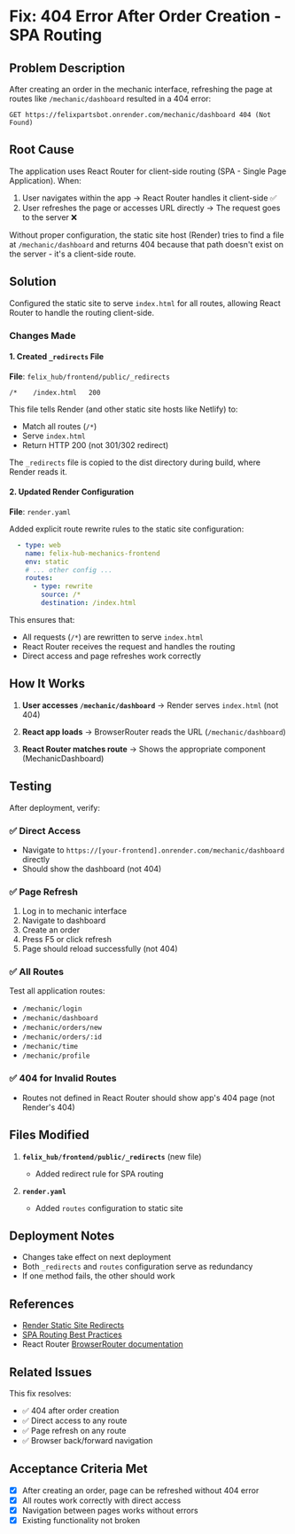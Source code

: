 # Fix: 404 Error After Order Creation - SPA Routing

## Problem Description

After creating an order in the mechanic interface, refreshing the page at routes like `/mechanic/dashboard` resulted in a 404 error:

```
GET https://felixpartsbot.onrender.com/mechanic/dashboard 404 (Not Found)
```

## Root Cause

The application uses React Router for client-side routing (SPA - Single Page Application). When:
1. User navigates within the app → React Router handles it client-side ✅
2. User refreshes the page or accesses URL directly → The request goes to the server ❌

Without proper configuration, the static site host (Render) tries to find a file at `/mechanic/dashboard` and returns 404 because that path doesn't exist on the server - it's a client-side route.

## Solution

Configured the static site to serve `index.html` for all routes, allowing React Router to handle the routing client-side.

### Changes Made

#### 1. Created `_redirects` File

**File**: `felix_hub/frontend/public/_redirects`

```
/*    /index.html   200
```

This file tells Render (and other static site hosts like Netlify) to:
- Match all routes (`/*`)
- Serve `index.html` 
- Return HTTP 200 (not 301/302 redirect)

The `_redirects` file is copied to the dist directory during build, where Render reads it.

#### 2. Updated Render Configuration

**File**: `render.yaml`

Added explicit route rewrite rules to the static site configuration:

```yaml
  - type: web
    name: felix-hub-mechanics-frontend
    env: static
    # ... other config ...
    routes:
      - type: rewrite
        source: /*
        destination: /index.html
```

This ensures that:
- All requests (`/*`) are rewritten to serve `index.html`
- React Router receives the request and handles the routing
- Direct access and page refreshes work correctly

## How It Works

1. **User accesses `/mechanic/dashboard`**
   → Render serves `index.html` (not 404)
   
2. **React app loads**
   → BrowserRouter reads the URL (`/mechanic/dashboard`)
   
3. **React Router matches route**
   → Shows the appropriate component (MechanicDashboard)

## Testing

After deployment, verify:

### ✅ Direct Access
- Navigate to `https://[your-frontend].onrender.com/mechanic/dashboard` directly
- Should show the dashboard (not 404)

### ✅ Page Refresh
1. Log in to mechanic interface
2. Navigate to dashboard
3. Create an order
4. Press F5 or click refresh
5. Page should reload successfully (not 404)

### ✅ All Routes
Test all application routes:
- `/mechanic/login`
- `/mechanic/dashboard`
- `/mechanic/orders/new`
- `/mechanic/orders/:id`
- `/mechanic/time`
- `/mechanic/profile`

### ✅ 404 for Invalid Routes
- Routes not defined in React Router should show app's 404 page (not Render's 404)

## Files Modified

1. **`felix_hub/frontend/public/_redirects`** (new file)
   - Added redirect rule for SPA routing

2. **`render.yaml`**
   - Added `routes` configuration to static site

## Deployment Notes

- Changes take effect on next deployment
- Both `_redirects` and `routes` configuration serve as redundancy
- If one method fails, the other should work

## References

- [Render Static Site Redirects](https://render.com/docs/redirects-rewrites)
- [SPA Routing Best Practices](https://render.com/docs/deploy-create-react-app#using-client-side-routing)
- React Router [BrowserRouter documentation](https://reactrouter.com/en/main/router-components/browser-router)

## Related Issues

This fix resolves:
- ✅ 404 after order creation
- ✅ Direct access to any route
- ✅ Page refresh on any route
- ✅ Browser back/forward navigation

## Acceptance Criteria Met

- [x] After creating an order, page can be refreshed without 404 error
- [x] All routes work correctly with direct access
- [x] Navigation between pages works without errors
- [x] Existing functionality not broken

